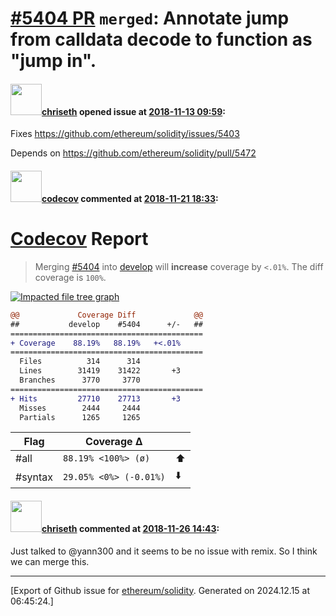 # [\#5404 PR](https://github.com/ethereum/solidity/pull/5404) `merged`: Annotate jump from calldata decode to function as "jump in".

#### <img src="https://avatars.githubusercontent.com/u/9073706?v=4" width="50">[chriseth](https://github.com/chriseth) opened issue at [2018-11-13 09:59](https://github.com/ethereum/solidity/pull/5404):

Fixes https://github.com/ethereum/solidity/issues/5403

Depends on https://github.com/ethereum/solidity/pull/5472

#### <img src="https://avatars.githubusercontent.com/in/254?v=4" width="50">[codecov](https://github.com/apps/codecov) commented at [2018-11-21 18:33](https://github.com/ethereum/solidity/pull/5404#issuecomment-440768037):

# [Codecov](https://codecov.io/gh/ethereum/solidity/pull/5404?src=pr&el=h1) Report
> Merging [#5404](https://codecov.io/gh/ethereum/solidity/pull/5404?src=pr&el=desc) into [develop](https://codecov.io/gh/ethereum/solidity/commit/96333f303373e073ef58a676983ed368fcd4b9f4?src=pr&el=desc) will **increase** coverage by `<.01%`.
> The diff coverage is `100%`.

[![Impacted file tree graph](https://codecov.io/gh/ethereum/solidity/pull/5404/graphs/tree.svg?width=650&token=87PGzVEwU0&height=150&src=pr)](https://codecov.io/gh/ethereum/solidity/pull/5404?src=pr&el=tree)

```diff
@@             Coverage Diff             @@
##           develop    #5404      +/-   ##
===========================================
+ Coverage    88.19%   88.19%   +<.01%     
===========================================
  Files          314      314              
  Lines        31419    31422       +3     
  Branches      3770     3770              
===========================================
+ Hits         27710    27713       +3     
  Misses        2444     2444              
  Partials      1265     1265
```

| Flag | Coverage Δ | |
|---|---|---|
| #all | `88.19% <100%> (ø)` | :arrow_up: |
| #syntax | `29.05% <0%> (-0.01%)` | :arrow_down: |

#### <img src="https://avatars.githubusercontent.com/u/9073706?v=4" width="50">[chriseth](https://github.com/chriseth) commented at [2018-11-26 14:43](https://github.com/ethereum/solidity/pull/5404#issuecomment-441662420):

Just talked to @yann300 and it seems to be no issue with remix. So I think we can merge this.


-------------------------------------------------------------------------------



[Export of Github issue for [ethereum/solidity](https://github.com/ethereum/solidity). Generated on 2024.12.15 at 06:45:24.]
